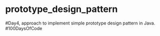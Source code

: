 # prototype_design_pattern
#Day4, approach to implement simple prototype design pattern in Java. #100DaysOfCode
